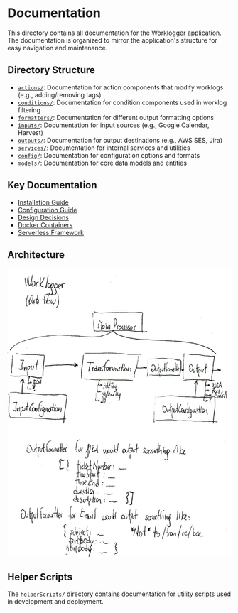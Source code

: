 # Documentation

This directory contains all documentation for the Worklogger application. The documentation is organized to mirror the application's structure for easy navigation and maintenance.

## Directory Structure

- [`actions/`](./actions/): Documentation for action components that modify worklogs (e.g., adding/removing tags)
- [`conditions/`](./conditions/): Documentation for condition components used in worklog filtering
- [`formatters/`](./formatters/): Documentation for different output formatting options
- [`inputs/`](./inputs/): Documentation for input sources (e.g., Google Calendar, Harvest)
- [`outputs/`](./outputs/): Documentation for output destinations (e.g., AWS SES, Jira)
- [`services/`](./services/): Documentation for internal services and utilities
- [`config/`](./config/): Documentation for configuration options and formats
- [`models/`](./models/): Documentation for core data models and entities

## Key Documentation

- [Installation Guide](./installation.md)
- [Configuration Guide](./configuration.md)
- [Design Decisions](./design-decisions.md)
- [Docker Containers](./docker-containers.md)
- [Serverless Framework](./serverless-framework.md)

## Architecture

![Architecture Overview](./architecture.jpg)

## Helper Scripts

The [`helperScripts/`](./helperScripts/) directory contains documentation for utility scripts used in development and deployment. 
